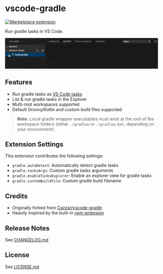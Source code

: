 # vscode-gradle

<a href="https://marketplace.visualstudio.com/items?itemName=richardwillis.vscode-gradle">![Marketplace extension](https://img.shields.io/visual-studio-marketplace/i/richardwillis.vscode-gradle)</a>

Run gradle tasks in VS Code.

![Screencat](images/screencast.gif)

## Features

- Run gradle tasks as [VS Code tasks](https://code.visualstudio.com/docs/editor/tasks)
- List & run gradle tasks in the Explorer
- Multi-root workspaces supported
- Default Groovy/Kotlin and custom build files supported

> **Note:** Local gradle wrapper executables must exist at the root of the workspace folders (either `./gradlew` or `.\gradlew.bat`, depending on your environment).

## Extension Settings

This extension contributes the following settings:

- `gradle.autoDetect`: Automatically detect gradle tasks
- `gradle.tasksArgs`: Custom gradle tasks arguments
- `gradle.enableTasksExplorer`: Enable an explorer view for gradle tasks
- `gradle.customBuildFile`: Custom gradle build filename

## Credits

- Originally forked from [Cazzar/vscode-gradle](https://github.com/Cazzar/vscode-gradle)
- Heavily inspired by the built-in [npm extension](https://github.com/microsoft/vscode/tree/master/extensions/npm)

## Release Notes

See [CHANGELOG.md](./CHANGELOG.md)

## License

See [LICENSE.md](./LICENSE.md)
